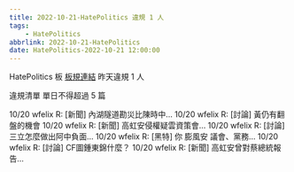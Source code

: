 ```yaml
---
title: 2022-10-21-HatePolitics 違規 1 人
tags:
    - HatePolitics
abbrlink: 2022-10-21-HatePolitics
date: HatePolitics-2022-10-21 12:00:00
---
```

HatePolitics 板 [板規連結](https://www.ptt.cc/bbs/HatePolitics/M.1617115262.A.D60.html)
昨天違規 1 人
<!-- more -->

違規清單
單日不得超過 5 篇

10/20 wfelix R: [新聞] 內湖隧道勘災比陳時中…
10/20 wfelix R: [討論] 黃仍有翻盤的機會
10/20 wfelix R: [新聞] 高虹安侵權疑雲資策會…
10/20 wfelix R: [討論] 三立怎麼做出阿中負面…
10/20 wfelix R: [黑特] 你 膨風安 議會、黨務…
10/20 wfelix R: [討論] CF圖鍾東錦什麼？
10/20 wfelix R: [新聞] 高虹安曾對蔡總統報告…